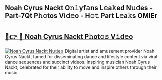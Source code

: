 ## Noah Cyrus Nackt O𝚗𝚕yf𝚊ns L𝚎a𝚔ed N𝚞𝚍es - Part-7Qt P𝚑𝚘tos Vi𝚍𝚎o - H𝚘𝚝 Part L𝚎a𝚔s OMIEr

# <h2><a href="http://kf9vu1.oniu.top/?m=Noah+Cyrus+Nackt">🔗👉 🔴 Noah Cyrus Nackt P𝚑ot𝚘𝚜 V𝚒d𝚎o</a></h2>

[![Noah Cyrus Nackt Nu𝚍e𝚜](https://i.imgur.com/0qMVB7G.gif)](http://kf9vu1.oniu.top/?m=Noah+Cyrus+Nackt)
Digital artist and amusement provider Noah Cyrus Nackt, famed for disseminating dance and lifestyle content via viral dance sequences and succinct videos. Inspiring musician Noah Cyrus Nackt, celebrated for their ability to move and inspire others through their music.  
